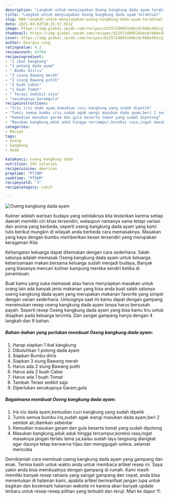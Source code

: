 ```yaml
---
description: "Langkah untuk menyiapakan Oseng kangkung dada ayam teraktual"
title: "Langkah untuk menyiapakan Oseng kangkung dada ayam teraktual"
slug: 688-langkah-untuk-menyiapakan-oseng-kangkung-dada-ayam-teraktual
date: 2021-03-02T10:25:57.921Z
image: https://img-global.cpcdn.com/recipes/b22572d605169ec0/680x482cq70/oseng-kangkung-dada-ayam-foto-resep-utama.jpg
thumbnail: https://img-global.cpcdn.com/recipes/b22572d605169ec0/680x482cq70/oseng-kangkung-dada-ayam-foto-resep-utama.jpg
cover: https://img-global.cpcdn.com/recipes/b22572d605169ec0/680x482cq70/oseng-kangkung-dada-ayam-foto-resep-utama.jpg
author: Georgia Long
ratingvalue: 4.2
reviewcount: 43764
recipeingredient:
- "1 ikat kangkung"
- "1 potong dada ayam"
- " Bumbu diiris"
- "3 siung Bawang merah"
- "2 siung Bawang putih"
- "2 buah Cabai"
- "1 buah Tomat"
- " Terasi sedikit saja"
- "secukupnya Garamgula"
recipeinstructions:
- "Iris iris dada ayam,kemudian cuci kangkung yang sudah dipetik"
- "Tumis semua bumbu iris,sudah agak wangi masukan dada ayam,beri 2 sendok air,diamkan sebentar"
- "Kemudian masukan garam dan gula beserta tomat yang sudah dipotong"
- "Masukan kangkung,aduk aduk hingga tercampur,koreksi rasa,ingat masaknya jangan terlalu lama ya,kalau sudah layu langsung diangkat agar daunya tetap berwarna hijau dan menggugah selera..selamat mencoba"
categories:
- Recipe
tags:
- oseng
- kangkung
- dada

katakunci: oseng kangkung dada 
nutrition: 291 calories
recipecuisine: American
preptime: "PT20M"
cooktime: "PT56M"
recipeyield: "3"
recipecategory: Lunch

---
```



![Oseng kangkung dada ayam](https://img-global.cpcdn.com/recipes/b22572d605169ec0/680x482cq70/oseng-kangkung-dada-ayam-foto-resep-utama.jpg)

Kuliner adalah warisan budaya yang setidaknya kita lestarikan karena setiap daerah memiliki ciri khas tersendiri, walaupun namanya sama tetapi variasi dan aroma yang berbeda, seperti oseng kangkung dada ayam yang kami tulis berikut mungkin di wilayah anda berbeda cara memasaknya. Masakan yang kaya dengan bumbu memberikan kesan tersendiri yang merupakan keragaman Kita



Kehangatan keluarga dapat ditemukan dengan cara sederhana. Salah satunya adalah memasak Oseng kangkung dada ayam untuk keluarga. kebersamaan makan bersama keluarga sudah menjadi budaya, Banyak yang biasanya mencari kuliner kampung mereka sendiri ketika di perantauan.

Buat kamu yang suka memasak atau harus menyiapkan masakan untuk orang lain ada banyak jenis makanan yang bisa anda buat salah satunya oseng kangkung dada ayam yang merupakan makanan favorite yang simpel dengan varian sederhana. Untungnya saat ini kamu dapat dengan gampang menemukan resep oseng kangkung dada ayam tanpa harus bersusah payah.
Seperti resep Oseng kangkung dada ayam yang bisa kamu tiru untuk disajikan pada keluarga tercinta. Dan sangat gampang hanya dengan 4 langkah dan 9 bahan.


<!--inarticleads1-->

##### Bahan-bahan yang perlukan membuat Oseng kangkung dada ayam:

1. Harap siapkan 1 ikat kangkung
1. Dibutuhkan 1 potong dada ayam
1. Siapkan  Bumbu diiris
1. Siapkan 3 siung Bawang merah
1. Harus ada 2 siung Bawang putih
1. Harus ada 2 buah Cabai
1. Harus ada 1 buah Tomat
1. Tambah  Terasi sedikit saja
1. Diperlukan secukupnya Garam,gula




<!--inarticleads2-->

##### Bagaimana membuat  Oseng kangkung dada ayam:

1. Iris iris dada ayam,kemudian cuci kangkung yang sudah dipetik
1. Tumis semua bumbu iris,sudah agak wangi masukan dada ayam,beri 2 sendok air,diamkan sebentar
1. Kemudian masukan garam dan gula beserta tomat yang sudah dipotong
1. Masukan kangkung,aduk aduk hingga tercampur,koreksi rasa,ingat masaknya jangan terlalu lama ya,kalau sudah layu langsung diangkat agar daunya tetap berwarna hijau dan menggugah selera..selamat mencoba




Demikianlah cara membuat oseng kangkung dada ayam yang gampang dan enak. Terima kasih untuk waktu anda untuk membaca artikel resep ini. Saya yakin anda bisa membuatnya dengan gampang di rumah. Kami masih memiliki banyak resep rahasia yang sangat gampang dan cepat, anda bisa menemukan di halaman kami, apabila artikel bermanfaat jangan lupa untuk bagikan dan bookmark halaman website ini karena akan banyak update terbaru untuk resep-resep pilihan yang terbukti dan teruji. Mari ke dapur !!!. 
